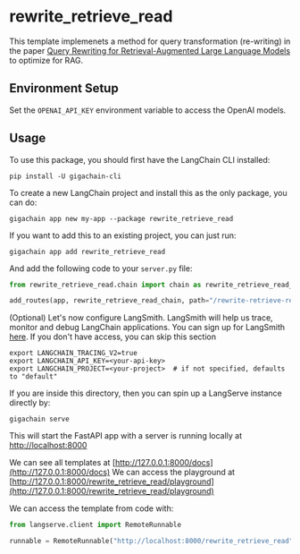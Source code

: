 
# rewrite_retrieve_read

This template implemenets a method for query transformation (re-writing) in the paper [Query Rewriting for Retrieval-Augmented Large Language Models](https://arxiv.org/pdf/2305.14283.pdf) to optimize for RAG. 

## Environment Setup

Set the `OPENAI_API_KEY` environment variable to access the OpenAI models.

## Usage

To use this package, you should first have the LangChain CLI installed:

```shell
pip install -U gigachain-cli
```

To create a new LangChain project and install this as the only package, you can do:

```shell
gigachain app new my-app --package rewrite_retrieve_read
```

If you want to add this to an existing project, you can just run:

```shell
gigachain app add rewrite_retrieve_read
```

And add the following code to your `server.py` file:
```python
from rewrite_retrieve_read.chain import chain as rewrite_retrieve_read_chain

add_routes(app, rewrite_retrieve_read_chain, path="/rewrite-retrieve-read")
```

(Optional) Let's now configure LangSmith. 
LangSmith will help us trace, monitor and debug LangChain applications. 
You can sign up for LangSmith [here](https://smith.langchain.com/). 
If you don't have access, you can skip this section

```shell
export LANGCHAIN_TRACING_V2=true
export LANGCHAIN_API_KEY=<your-api-key>
export LANGCHAIN_PROJECT=<your-project>  # if not specified, defaults to "default"
```

If you are inside this directory, then you can spin up a LangServe instance directly by:

```shell
gigachain serve
```

This will start the FastAPI app with a server is running locally at 
[http://localhost:8000](http://localhost:8000)

We can see all templates at [http://127.0.0.1:8000/docs](http://127.0.0.1:8000/docs)
We can access the playground at [http://127.0.0.1:8000/rewrite_retrieve_read/playground](http://127.0.0.1:8000/rewrite_retrieve_read/playground)  

We can access the template from code with:

```python
from langserve.client import RemoteRunnable

runnable = RemoteRunnable("http://localhost:8000/rewrite_retrieve_read")
```
